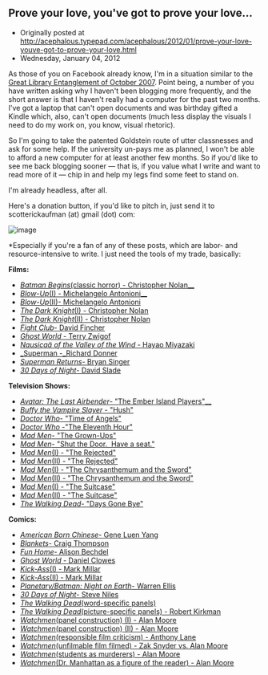 ## Prove your love, you've got to prove your love...

 * Originally posted at http://acephalous.typepad.com/acephalous/2012/01/prove-your-love-youve-got-to-prove-your-love.html
 * Wednesday, January 04, 2012



As those of you on Facebook already know, I'm in a situation similar to the [Great Library Entanglement of October 2007](http://acephalous.typepad.com/acephalous/2007/10/cashier.html). Point being, a number of you have written asking why I haven't been blogging more frequently, and the short answer is that I haven't really had a computer for the past two months. I've got a laptop that can't open documents and was birthday gifted a Kindle which, also, can't open documents (much less display the visuals I need to do my work on, you know, visual rhetoric). 

So I'm going to take the patented Goldstein route of utter classnesses and ask for some help. If the university un-pays me as planned, I won't be able to afford a new computer for at least another few months. So if you'd like to see me back blogging sooner — that is, if you value what I write and want to read more of it — chip in and help my legs find some feet to stand on.

I'm already headless, after all.

Here's a donation button, if you'd like to pitch in, just send it to scotterickaufman (at) gmail (dot) com:

 
 
 

 ![image](https://www.paypalobjects.com/en\_US/i/scr/pixel.gif) 

\*Especially if you're a fan of any of these posts, which are labor- and resource-intensive to write. I just need the tools of my trade, basically:

**Films:**

*   [_Batman Begins_(classic horror) - Christopher Nolan](http://acephalous.typepad.com/acephalous/2009/02/batman-begins-works-because-christopher-nolan-decided-to-spend-the-first-hour-and-twenty-minutes-denying-the-audience-what-it.html)[__](http://acephalous.typepad.com/acephalous/2011/01/blowing-up-slowly.html)
*   [_Blow-Up_(I) - Michelangelo Antonioni](http://acephalous.typepad.com/acephalous/2011/01/blowing-up-slowly.html)[__](http://acephalous.typepad.com/acephalous/2011/01/the-disturbing-wrongness-of-antonionis-blowup.html)
*   [_Blow-Up_(II)- Michelangelo Antonioni](http://acephalous.typepad.com/acephalous/2011/01/the-disturbing-wrongness-of-antonionis-blowup.html)
*   [_The Dark Knight_(I) - Christopher Nolan](http://acephalous.typepad.com/acephalous/2009/01/dark-knight-scene-analysis.html)
*   [_The Dark Knight_(II) - Christopher Nolan](http://acephalous.typepad.com/acephalous/2009/02/little-bit-more-on-teaching-the-dark-knight.html)
*   [_Fight Club_- David Fincher](http://acephalous.typepad.com/acephalous/2011/01/fight-club.html)
*   [_Ghost World_ - Terry Zwigof](http://acephalous.typepad.com/acephalous/2011/03/ghost-world-daniel-clowes-terry-zwigof-enid-rebecca.html)
*   [_Nausicaä of the Valley of the Wind_ - Hayao Miyazaki](http://acephalous.typepad.com/acephalous/2010/10/hayao-miyazaki-nausicaa-valley-of-the-wind-visual-rhetoric-film-theory.html)
*   [_Superman -_Richard Donner](http://acephalous.typepad.com/acephalous/2011/09/richard-donner-knew-that-superman-needed-a-powerful-entrance-in-superman-1978-but-he-also-knew-that-the-one-element-that-i.html)
*   [_Superman Returns_- Bryan Singer](http://acephalous.typepad.com/acephalous/2009/04/superman-returns-.html)
*   [_30 Days of Night_- David Slade](http://acephalous.typepad.com/acephalous/2011/03/how-to-ruin-thirty-days-in-a-night.html)

**Television Shows:**

*   [_Avatar: The Last Airbender_- "The Ember Island Players"](http://acephalous.typepad.com/acephalous/2010/08/creating-critical-distance-or-on-teaching-avatar-the-last-airbender.html)[__](http://acephalous.typepad.com/acephalous/2011/02/buffy-the-vampire-slayer-hush-lecture-notes.html)
*   [_Buffy the Vampire Slayer_ - "Hush"](http://acephalous.typepad.com/acephalous/2011/02/buffy-the-vampire-slayer-hush-lecture-notes.html)
*   [_Doctor Who_- "Time of Angels"](http://acephalous.typepad.com/acephalous/2011/02/doctor-who-time-of-angels-lecture-notes.html)
*   [_Doctor Who -_"The Eleventh Hour"](http://acephalous.typepad.com/acephalous/2011/11/superman-versus-the-doctor.html)
*   [_Mad Men_- "The Grown-Ups"](http://acephalous.typepad.com/acephalous/2010/01/mand-men-and-visual-rhetoric.html)
*   [_Mad Men_- "Shut the Door.  Have a seat."](http://acephalous.typepad.com/acephalous/2010/01/mad-men-and-visual-rhetoric-again.html)
*   [_Mad Men_(I) - "The Rejected"](http://acephalous.typepad.com/acephalous/2010/08/the-fourth-season-of-mad-men-has-been-maligned-in-some-corners-because-it-merely-continues-to-be-superb-such-are-the-burdens.html)
*   [_Mad Men_(II) - "The Rejected"](http://acephalous.typepad.com/acephalous/2010/08/ads-without-products.html)
*   [_Mad Men_(I) - "The Chrysanthemum and the Sword"](http://acephalous.typepad.com/acephalous/2010/08/everything-in-the-chrysanthemum-and-the-sword-that-pertains-to-neither-chrysanthemum-nor-swords.html)
*   [_Mad Men_(II) - "The Chrysanthemum and the Sword"](http://acephalous.typepad.com/acephalous/2010/08/mad-men-enforced-intimacy-in-the-chrysanthemum-and-the-sword.html)
*   [_Mad Men_(I) - "The Suitcase"](http://acephalous.typepad.com/acephalous/2010/09/mad-men-in-the-suitcase.html)
*   [_Mad Men_(II) - "The Suitcase"](http://acephalous.typepad.com/acephalous/2010/09/mad-men-picking-up-the-wrong-suitcase.html)
*   [_The Walking Dead_- "Days Gone Bye"](http://acephalous.typepad.com/acephalous/2011/01/amc-the-walking-dead-series-lecture-notes.html)

**Comics:**

*   [_American Born Chinese_- Gene Luen Yang](http://acephalous.typepad.com/acephalous/2011/01/american-born-chinese-lecture-notes.html)
*   [_Blankets_- Craig Thompson](http://acephalous.typepad.com/acephalous/2010/09/teaching-panel-transitions-via-craig-thompsons-blankets.html)
*   [_Fun Home_- Alison Bechdel](http://acephalous.typepad.com/acephalous/2011/02/alison-bechdel-fun-home-lecture-notes.html)
*   [_Ghost World_ - Daniel Clowes](http://acephalous.typepad.com/acephalous/2011/03/ghost-world-daniel-clowes-terry-zwigof-enid-rebecca.html)
*   [_Kick-Ass_(I) - Mark Millar](http://acephalous.typepad.com/acephalous/2010/10/my-feelings-about-mark-millar-are-with-one-notable-exception-have-been-rehearsed-often-enough-that-youll-probably-be-surpri.html)
*   [_Kick-Ass_(II) - Mark Millar](http://acephalous.typepad.com/acephalous/2010/11/kick-ass-millar-.html)
*   [_Planetary/Batman: Night on Earth_- Warren Ellis](http://acephalous.typepad.com/acephalous/2009/04/teaching-rhetoric-via-warren-ellis-planetary-batman-night-on-earth.html)
*   [_30 Days of Night_- Steve Niles](http://acephalous.typepad.com/acephalous/2011/03/how-to-ruin-thirty-days-in-a-night.html)
*   [_The Walking Dead_(word-specific panels)](http://acephalous.typepad.com/acephalous/2011/01/walking-dead-robert-kirkman-teaching-comics-post.html)
*   [_The Walking Dead_(picture-specific panels) - Robert Kirkman](http://acephalous.typepad.com/acephalous/2011/01/robert-kirkman-walking-dead-moment-to-moment-transitions.html)
*   [_Watchmen_(panel construction) (I) - Alan Moore](http://acephalous.typepad.com/acephalous/2009/02/like-what-i-did-with-the-dark-knight-only-this-time-about-the-fourth-issue-of-watchmenin-making-comics-scott-mccloud-argue.html)
*   [_Watchmen_(panel construction) (II) - Alan Moore](http://acephalous.typepad.com/acephalous/2009/02/more-on-watchmen-dave-gibbons-layout-and-john-higgins-ink-in-the-age-of-mechanical-reproduction.html)
*   [_Watchmen_(responsible film criticism) - Anthony Lane](http://acephalous.typepad.com/acephalous/2009/03/watchmen-and-the-scene-of-reading-being-a-response-to-anthony-lanes-review-of-zak-snyders-adaptation.html)
*   [_Watchmen_(unfilmable film filmed) - Zak Snyder vs. Alan Moore](http://acephalous.typepad.com/acephalous/2009/03/watching-watchmen-how-unfilmable-novels-become-unwatchable-films.html)
*   [_Watchmen_(students as murderers) - Alan Moore](http://acephalous.typepad.com/acephalous/2009/10/on-informing-your-students-that-theyre-murderers.html)
*   [_Watchmen_(Dr. Manhattan as a figure of the reader) - Alan Moore](http://acephalous.typepad.com/acephalous/2009/03/dr-manhattan-as-a-figure-of-reader-of-alan-moores-watchmen.html)
		

